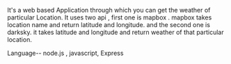 

It's a web based  Application through which  you can get the weather of particular Location. It uses two api , first one is mapbox . mapbox
takes location name and return latitude and longitude. and the second one is darksky. it takes latitude and longitude and return weather 
of that particular location. 

Language-- node.js , javascript, Express

